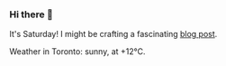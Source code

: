 ### Hi there :wave:

It's Saturday! I might be crafting a fascinating [blog post](https://www.benjaminwuethrich.dev).

Weather in Toronto: sunny, at +12°C.
